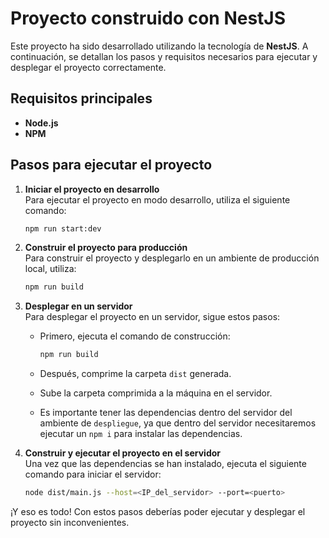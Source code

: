 # Proyecto construido con NestJS

Este proyecto ha sido desarrollado utilizando la tecnología de **NestJS**. A continuación, se detallan los pasos y requisitos necesarios para ejecutar y desplegar el proyecto correctamente.

## Requisitos principales

- **Node.js**  
- **NPM**

## Pasos para ejecutar el proyecto

1. **Iniciar el proyecto en desarrollo**  
   Para ejecutar el proyecto en modo desarrollo, utiliza el siguiente comando:
   ```bash
   npm run start:dev
   ```

2. **Construir el proyecto para producción**  
   Para construir el proyecto y desplegarlo en un ambiente de producción local, utiliza:
   ```bash
   npm run build
   ```

3. **Desplegar en un servidor**  
   Para desplegar el proyecto en un servidor, sigue estos pasos:
   - Primero, ejecuta el comando de construcción:
     ```bash
     npm run build
     ```

   - Después, comprime la carpeta `dist` generada.
   
   - Sube la carpeta comprimida a la máquina en el servidor.
   
   - Es importante tener las dependencias  dentro del servidor del ambiente de  `despliegue`, ya que dentro del servidor necesitaremos ejecutar un `npm i` para instalar las dependencias.
   
4. **Construir y ejecutar el proyecto en el servidor**  
   Una vez que las dependencias se han instalado, ejecuta el siguiente comando para iniciar el servidor:
   ```bash
   node dist/main.js --host=<IP_del_servidor> --port=<puerto>
   ```

¡Y eso es todo! Con estos pasos deberías poder ejecutar y desplegar el proyecto sin inconvenientes.
